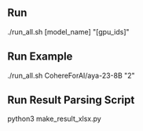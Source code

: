 ## Run
./run_all.sh [model_name] "[gpu_ids]"

## Run Example
./run_all.sh CohereForAI/aya-23-8B "2"

## Run Result Parsing Script
python3 make_result_xlsx.py
